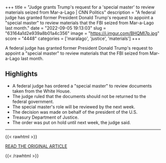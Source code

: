 +++
title = "Judge grants Trump's request for a 'special master' to review materials seized from Mar-a-Lago | CNN Politics"
description = "A federal judge has granted former President Donald Trump's request to appoint a \"special master\" to review materials that the FBI seized from Mar-a-Lago last month."
date = "2022-09-05 19:13:03"
slug = "63164a1d2e939a8b01a4c356"
image = "https://i.imgur.com/BHQMI7p.jpg"
score = "4448"
categories = ['maralago', 'justice', 'materials']
+++

A federal judge has granted former President Donald Trump's request to appoint a \"special master\" to review materials that the FBI seized from Mar-a-Lago last month.

## Highlights

- A federal judge has ordered a "special master" to review documents taken from the White House.
- The judge ruled that the documents should not be returned to the federal government.
- The special master's role will be reviewed by the next week.
- The decision was made on behalf of the president of the U.S.
- Treasury Department of Justice.
- The order was put on hold until next week, the judge said.

---

{{< rawhtml >}}
  <p class="article-category">
    <a target="_blank" href="https://www.cnn.com/2022/09/05/politics/trump-special-master-mar-a-lago-ruling/index.html">READ THE ORIGINAL ARTICLE</a>
  </p>
{{< /rawhtml >}}

